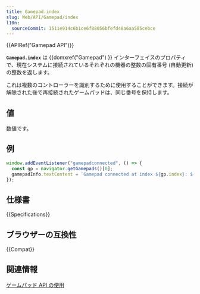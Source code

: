 ```yaml
---
title: Gamepad.index
slug: Web/API/Gamepad/index
l10n:
  sourceCommit: 1511e914c6b1ce6f88056bfefd48a6aa585cebce
---
```


{{APIRef("Gamepad API")}}

**`Gamepad.index`** は {{domxref("Gamepad") }} インターフェイスのプロパティで、現在システムに接続されているそれぞれの機器の整数の固有番号 (自動更新) の整数を返します。

これは複数のコントローラーを識別するために使用することができます。接続が解除された後で再接続されたゲームパッドは、同じ番号を保持します。

## 値

数値です。

## 例

```js
window.addEventListener("gamepadconnected", () => {
  const gp = navigator.getGamepads()[0];
  gamepadInfo.textContent = `Gamepad connected at index ${gp.index}: ${gp.id}.`;
});
```

## 仕様書

{{Specifications}}

## ブラウザーの互換性

{{Compat}}

## 関連情報

[ゲームパッド API の使用](/ja/docs/Web/API/Gamepad_API/Using_the_Gamepad_API)
